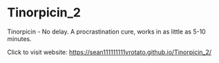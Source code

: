 # Tinorpicin_2
Tinorpicin - No delay. A procrastination cure, works in as little as 5-10 minutes.

Click to visit website: https://sean111111111vrotato.github.io/Tinorpicin_2/
